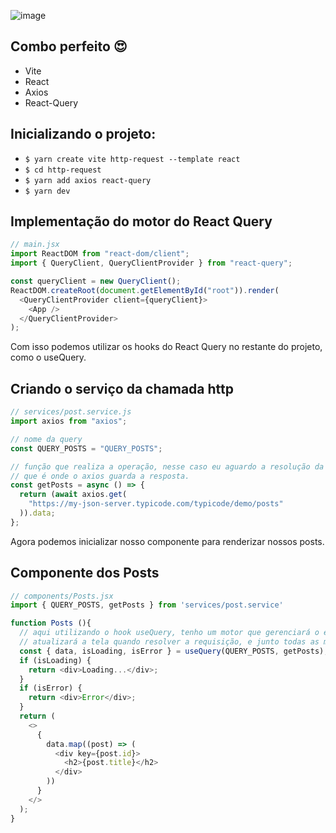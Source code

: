 ![image](https://github.com/Gabriel-Almeida-Ajax/react-query/assets/58678638/25dd9a0e-7a0e-4f06-b905-cdc6042de3de)

## Combo perfeito 😍
- Vite
- React
- Axios
- React-Query

## Inicializando o projeto:

- `$ yarn create vite http-request --template react`
- `$ cd http-request`
- `$ yarn add axios react-query`
- `$ yarn dev`

## Implementação do motor do React Query

```js
// main.jsx
import ReactDOM from "react-dom/client";
import { QueryClient, QueryClientProvider } from "react-query";

const queryClient = new QueryClient();
ReactDOM.createRoot(document.getElementById("root")).render(
  <QueryClientProvider client={queryClient}>
    <App />
  </QueryClientProvider>
);
```

Com isso podemos utilizar os hooks do React Query no restante do projeto, como o useQuery.

## Criando o serviço da chamada http

```js
// services/post.service.js
import axios from "axios";

// nome da query
const QUERY_POSTS = "QUERY_POSTS";

// função que realiza a operação, nesse caso eu aguardo a resolução da promise e devolvo o data,
// que é onde o axios guarda a resposta.
const getPosts = async () => {
  return (await axios.get(
    "https://my-json-server.typicode.com/typicode/demo/posts"
  )).data;
};
```

Agora podemos inicializar nosso componente para renderizar nossos posts.

## Componente dos Posts

```js
// components/Posts.jsx
import { QUERY_POSTS, getPosts } from 'services/post.service'

function Posts (){
  // aqui utilizando o hook useQuery, tenho um motor que gerenciará o estado, ou seja,
  // atualizará a tela quando resolver a requisição, e junto todas as mudanças, como error e loading. 
  const { data, isLoading, isError } = useQuery(QUERY_POSTS, getPosts);
  if (isLoading) {
    return <div>Loading...</div>;
  }
  if (isError) {
    return <div>Error</div>;
  }
  return (
    <>
      {
        data.map((post) => (
          <div key={post.id}>
            <h2>{post.title}</h2>
          </div>
        ))
      }
    </>
  );
}
```

